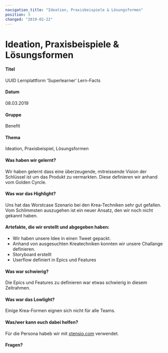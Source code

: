 ```yaml
---
navigation_title: "Ideation, Praxisbeispiele & Lösungsformen"
position: 3
changed: "2019-02-22"
---
```


# Ideation, Praxisbeispiele & Lösungsformen
#### Titel
UUID Lernplattform ‘Superlearner’ Lern-Facts
#### Datum
08.03.2019
#### Gruppe
Benefit
#### Thema
Ideation, Praxisbeispiel, Lösungsformen
#### Was haben wir gelernt?
Wir haben gelernt dass eine überzeugende, mitreissende Vision der Schlüssel ist um das Produkt zu vermarkten. Diese definieren wir anhand vom Golden Cyrcle.
#### Was war das Highlight?
Uns hat das Worstcase Szenario bei den Krea-Techniken sehr gut gefallen. Vom Schlimmsten auszugehen ist ein neuer Ansatz, den wir noch nicht gekannt haben.
#### Artefakte, die wir erstellt und abgegeben haben:
* Wir haben unsere Idee in einen Tweet gepackt.
* Anhand von ausgesuchten Kreatechniken konnten wir unsere Challange definieren.
* Storyboard erstellt
* Userflow definiert in Epics und Features
#### Was war schwierig?
Die Epics und Features zu definieren war etwas schwierig in diesem Zeitrahmen.
#### Was war das Lowlight?
Einige Krea-Formen eignen sich nicht für alle Teams.
#### Was/wer kann euch dabei helfen?
Für die Persona habeb wir mit [xtensio.com](https://xtensio.com/user-persona/) verwendet.
#### Fragen?